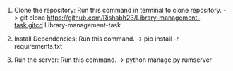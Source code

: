 


1. Clone the repository:
	Run this command in terminal to clone repository.
	 ->  git clone https://github.com/Rishabh23/Library-management-task.gitcd Library-management-task

2. Install Dependencies:
	Run this command.
	->  pip install -r requirements.txt

3. Run the server:
	Run this command.
	-> python manage.py rumserver
